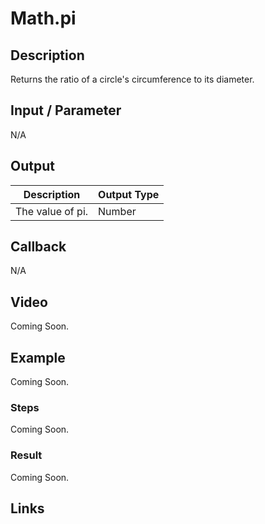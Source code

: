 # Math.pi

## Description

Returns the ratio of a circle's circumference to its diameter.

## Input / Parameter

N/A

## Output

| Description | Output Type |
| ------ | ------ |
| The value of pi. | Number |

## Callback

N/A

## Video

Coming Soon.

## Example

Coming Soon.

### Steps

Coming Soon.

### Result

Coming Soon.

## Links
